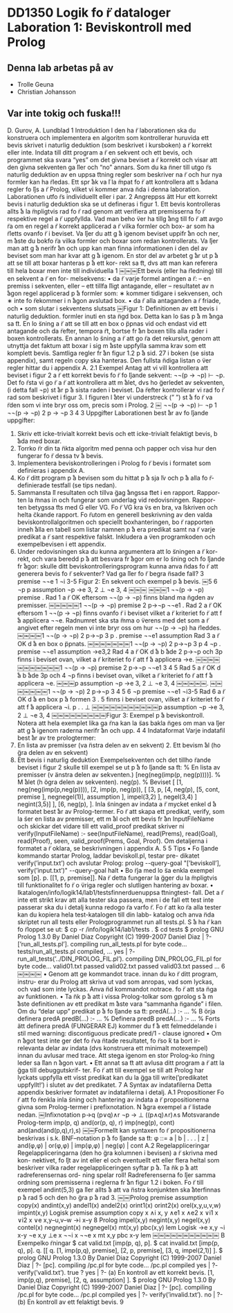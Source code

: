 # DD1350 Logik fo ̈r dataloger Laboration 1: Beviskontroll med Prolog

## Denna lab arbetas på av
 - Trolle Geuna
 - Christian Johansson

## Var inte tokig och fuska!!!

D. Gurov, A. Lundblad
1 Introduktion
I den ha ̈r laborationen ska du konstruera och implementera en algoritm som kontrollerar huruvida ett bevis skrivet i naturlig deduktion (som beskrivet i kursboken) a ̈r korrekt eller inte. Indata till ditt program a ̈r en sekvent och ett bevis, och programmet ska svara “yes” om det givna beviset a ̈r korrekt och visar att den givna sekventen ga ̈ller och “no” annars.
Som du ka ̈nner till utgo ̈rs naturlig deduktion av en uppsa ̈ttning regler som beskriver na ̈r och hur nya formler kan ha ̈rledas. Ett spr ̊ak va ̈l la ̈mpat fo ̈r att kontrollera att s ̊adana regler fo ̈ljs a ̈r Prolog, vilket vi kommer anva ̈nda i denna laboration.
Laborationen utfo ̈rs individuellt eller i par.
2 Angreppss ̈att
Hur ett korrekt bevis i naturlig deduktion ska se ut defineras i figur 1.
Ett bevis kontrolleras allts ̊a la ̈mpligtvis rad fo ̈r rad genom att verifiera att premisserna fo ̈r respektive regel a ̈r uppfyllda. Vad man beho ̈ver ha tillg ̊ang till fo ̈r att avgo ̈ra om en regel a ̈r korrekt applicerad a ̈r vilka formler och box- ar som ha ̈rletts ovanfo ̈r i beviset. Va ̈ljer du att g ̊a igenom beviset uppifr ̊an och ner, m ̊aste du bokfo ̈ra vilka formler och boxar som redan kontrollerats. Va ̈ljer man att g ̊a nerifr ̊an och upp kan man finna informationen i den del av beviset som man har kvar att g ̊a igenom.
En stor del av arbetet g ̊ar ut p ̊a att se till att boxar hanteras p ̊a ett kor- rekt sa ̈tt, dvs att man kan referera till hela boxar men inte till individuella
1
￼￼￼Ett bevis (eller ha ̈rledning) till en sekvent a ̈r en for- melsekvens:
• da ̈r varje formel antingen a ̈r:
– en premiss i sekventen, eller
– ett tillfa ̈lligt antagande, eller
– resultatet av n ̊agon regel applicerad p ̊a formler som:
∗ kommer tidigare i sekvensen, och
∗ inte fo ̈rekommer i n ̊agon avslutad box.
• da ̈r alla antaganden a ̈r friade, och • som slutar i sekventens slutsats
￼Figur 1: Definitionen av ett bevis i naturlig deduktion.
formler inuti en sta ̈ngd box. Detta kan lo ̈sas p ̊a m ̊anga sa ̈tt. En lo ̈sning a ̈r att se till att en box o ̈ppnas vid och endast vid ett antagande och da ̈refter, tempora ̈rt, bortse fr ̊an boxen tills alla rader i boxen kontrollerats. En annan lo ̈sning a ̈r att go ̈ra det rekursivt, genom att utnyttja det faktum att boxar i sig m ̊aste uppfylla samma krav som ett komplett bevis.
Samtliga regler fr ̊an figur 1.2 p ̊a sid. 27 i boken (se sista appendix), samt regeln copy ska hanteras. Den fullsta ̈ndiga listan o ̈ver regler hittar du i appendix A.
2.1 Exempel
Antag att vi vill kontrollera att beviset i figur 2 a ̈r ett korrekt bevis fo ̈r fo ̈ljande sekvent: ¬¬(p → ¬p) ⊢ ¬p. Det fo ̈rsta vi go ̈r a ̈r att kontrollera att m ̊alet, dvs ho ̈gerledet av sekventen, (i detta fall ¬p) st ̊ar p ̊a sista raden i beviset. Da ̈refter kontrollerar vi rad fo ̈r rad som beskrivet i figur 3. I figuren l ̊ater vi understreck (” ”) st ̊a fo ̈r va ̈rden som vi inte bryr oss om, precis som i Prolog.
2
￼
¬¬(p → ¬p) ⊢ ¬p
1 ¬¬(p → ¬p)
2 p → ¬p
3 4
3 Uppgifter
Laborationen best ̊ar av fo ̈ljande uppgifter:
1. Skriv ett icke-trivialt korrekt bevis och ett icke-trivialt felaktigt bevis, b ̊ada med boxar.
2. Torrko ̈rr din ta ̈nkta algoritm med penna och papper och visa hur den fungerar fo ̈r dessa tv ̊a bevis.
3. Implementera beviskontrolleringen i Prolog fo ̈r bevis i formatet som definieras i appendix A.
4. Ko ̈r ditt program p ̊a bevisen som du hittat p ̊a sja ̈lv och p ̊a alla fo ̈r- definierade testfall (se tips nedan).
5. Sammansta ̈ll resultaten och tillva ̈gag ̊angssa ̈ttet i en rapport. Rappor- ten la ̈mnas in och fungerar som underlag vid redovisningen. Rappor- ten betygssa ̈tts med G eller VG. Fo ̈r VG kra ̈vs en bra, va ̈lskriven och helta ̈ckande rapport. Fo ̈rutom en generell beskrivning av den valda beviskontrollalgoritmen och speciellt boxhanteringen, bo ̈r rapporten inneh ̊alla en tabell som listar namnen p ̊a era predikat samt na ̈r varje predikat a ̈r sant respektive falskt. Inkludera a ̈ven programkoden och exempelbevisen i ett appendix.
6. Under redovisningen ska du kunna argumentera att lo ̈sningen a ̈r kor- rekt, och vara beredd p ̊a att besvara fr ̊agor om er lo ̈sning och fo ̈ljande fr ̊agor: skulle ditt beviskontrolleringsprogram kunna anva ̈ndas fo ̈r att generera bevis fo ̈r sekventer? Vad ga ̈ller fo ̈r begra ̈nsade fall?
3
premise ¬¬e 1
¬i 3-5 Figur 2: En sekvent och exempel p ̊a bevis.
￼5
6 ¬p
p assumption ¬p →e 3, 2
⊥ ¬e 3, 4
￼￼￼
￼￼￼1 ¬¬(p → ¬p) premise .
Rad 1 a ̈r OK eftersom ¬¬(p → ¬p) finns bland ma ̈ngden av premisser.
￼￼￼￼￼1 ¬¬(p → ¬p) premise 2 p→¬p ¬¬e1
.
Rad 2 a ̈r OK eftersom 1 ¬¬(p → ¬p)
finns ovanfo ̈r i beviset vilket a ̈r kriteriet fo ̈r att f ̊a applicera ¬¬e. Radnumret ska sta ̈mma o ̈verens med det som a ̈r angivet efter regeln men vi inte bryr oss om hur ¬¬(p → ¬p) ha ̈rleddes.
￼￼￼￼1 ¬¬(p → ¬p) 2 p→¬p
3 p
.
premise ¬¬e1 assumption
Rad 3 a ̈r OK d ̊a en box o ̈ppnats.
￼￼￼￼￼￼￼1 ¬¬(p → ¬p) 2 p→¬p
3 p
4 ¬p
.
premise ¬¬e1 assumption →e3,2
Rad 4 a ̈r OK d ̊a b ̊ade
2 p→¬p och
3p
finns i beviset ovan, vilket a ̈r kriteriet fo ̈r att f ̊a applicera →e.
￼￼￼￼￼￼￼￼￼￼￼1 ¬¬(p → ¬p) premise
2 p→¬p ¬¬e1
3 4
5
Rad 5 a ̈r OK d ̊a b ̊ade
3p och
4 ¬p
finns i beviset ovan, vilket a ̈r kriteriet fo ̈r att f ̊a applicera ¬e.
￼￼￼p assumption ¬p →e 3, 2
⊥ ¬e 3, 4
￼￼￼￼￼.
￼￼￼￼￼￼￼1 ¬¬(p → ¬p)
2 p→¬p
3 4
5
6 ¬p
premise ¬¬e1
¬i3-5
Rad 6 a ̈r OK d ̊a en box p ̊a formen 3
.
5
finns i beviset ovan, vilket a ̈r kriteriet fo ̈r att f ̊a applicera ¬i.
p
. .
⊥
￼￼￼￼￼￼￼￼￼￼￼p assumption ¬p →e 3, 2
⊥ ¬e 3, 4
￼￼￼￼￼￼￼￼￼Figur 3: Exempel p ̊a beviskontroll. Notera att hela exemplet lika ga ̈rna kan la ̈sas bakla ̈nges om man va ̈ljer att g ̊a igenom raderna nerifr ̊an och upp.
4
4 Indataformat
Varje indatafil best ̊ar av tre prologtermer:
1. En lista av premisser (va ̈nstra delen av en sekvent) 2. Ett bevism ̊al (ho ̈gra delen av en sekvent)
3. Ett bevis i naturlig deduktion
Exempelsekventen och det tillho ̈rande beviset i figur 2 skulle till exempel se ut p ̊a fo ̈ljande sa ̈tt:
% En lista av premisser (v ̈anstra delen av sekventen.) [neg(neg(imp(p, neg(p))))].
% M ̊alet (h ̈ogra delen av sekventen). neg(p).
% Beviset [
  [1, neg(neg(imp(p,neg(p)))),
  [2, imp(p, neg(p)),
  [
    [3, p,
    [4, neg(p),
    [5, cont,
premise    ],
negnegel(1)],
assumption ],
impel(3,2) ],
negel(3,4) ]
negint(3,5)]
],
  [6, neg(p),
].
Inla ̈sningen av indata a ̈r mycket enkel d ̊a formatet best ̊ar av Prolog-termer. Fo ̈r att skapa ett predikat, verify, som la ̈ser en lista av premisser, ett m ̊al och ett bevis fr ̊an InputFileName och skickar det vidare till ett valid_proof predikat skriver ni
 verify(InputFileName) :- see(InputFileName),
                          read(Prems), read(Goal), read(Proof),
                          seen,
                          valid_proof(Prems, Goal, Proof).
Om detaljerna i formatet a ̈r oklara, se beskrivningen i appendix A. 5
5 Tips
• Fo ̈ljande kommando startar Prolog, laddar beviskoll.pl, testar pre- dikatet verify(’input.txt’) och avslutar Prolog:
      prolog --query-goal "[’beviskoll’], verify(’input.txt’)" --query-goal halt
• Bo ̈rja med lo ̈sa enkla exempel som
         [p].
         p.
         [[1, p, premise]].
Na ̈r detta fungerar la ̈gger du la ̈mpligtvis till funktionalitet fo ̈r o ̈vriga regler och slutligen hantering av boxar.
• Ikatalogen/info/logik14/lab1/testsfinnerduenuppsa ̈ttningtest- fall. Det a ̈r inte ett strikt krav att alla tester ska passera, men i de fall ett test inte passerar ska du i detalj kunna redogo ̈ra varfo ̈r. Fo ̈r att ko ̈ra alla tester kan du kopiera hela test-katalogen till din labb- katalog och anva ̈nda skriptet run all tests eller Prologprogrammet run all tests.pl. S ̊a ha ̈r kan fo ̈rloppet se ut:
     $ cp -r /info/logik14/lab1/tests .
     $ cd tests
     $ prolog
     GNU Prolog 1.3.0
     By Daniel Diaz
     Copyright (C) 1999-2007 Daniel Diaz
     | ?- [’run_all_tests.pl’].
     compiling run_all_tests.pl for byte code...
     tests/run_all_tests.pl compiled, ...
     yes
     | ?- run_all_tests(’../DIN_PROLOG_FIL.pl’).
     compiling DIN_PROLOG_FIL.pl for byte code...
     valid01.txt passed
     valid02.txt passed
     valid03.txt passed
     ...
6
￼￼￼￼
• Genom att ge kommandot trace. innan du ko ̈r ditt program, instru- erar du Prolog att skriva ut vad som anropas, vad som lyckas, och vad som inte lyckas. Anva ̈nd kommandot notrace. fo ̈r att sta ̈nga av funktionen.
• Ta ̈nk p ̊a att i vissa Prolog-tolkar som gprolog s ̊a m ̊aste definitionen av ett predikat m ̊aste vara “sammanha ̈ngande” i filen. Om du “delar upp” predikat p ̊a fo ̈ljande sa ̈tt:
predA(...) :- ... % B ̈orja definera predA
predB(...) :- ... % Definera predB
predA(...) :- ... % Forts ̈att definera predA (FUNGERAR EJ)
kommer du f ̊a ett felmeddelande i stil med
      warning: discontiguous predicate pred/1 - clause ignored
• Om n ̊agot test inte ger det fo ̈rva ̈ntade resultatet, fo ̈rso ̈k ta bort ir- relevanta delar av indata (dvs konstruera ett minimalt motexempel) innan du avlusar med trace. Att stega igenom en stor Prolog-ko ̈rning leder sa ̈llan n ̊agon vart.
• Ett annat sa ̈tt att avlusa ditt program a ̈r att la ̈gga till debuggutskrif- ter. Fo ̈r att till exempel se till att Prolog har lyckats uppfylla ett visst predikat kan du la ̈gga till write(’predikatet uppfyllt!’) i slutet av det predikatet.
7
A Syntax av indatafilerna
Detta appendix beskriver formatet av indatafilerna i detalj.
A.1 Propositioner
Fo ̈r att fo ̈renkla inla ̈sning och hantering av indata a ̈r propositionerna givna som Prolog-termer i prefixnotation. N ̊agra exempel a ̈r listade nedan.
￼Infixnotation
p→q (p∨q)∧r
¬p → ⊥ ((p∧q)∧r)∧s
Motsvarande Prolog-term
imp(p, q)
and(or(p, q), r)
imp(neg(p), cont)
and(and(and(p,q),r),s)
￼￼Formellt kan syntaxen fo ̈r propositionerna beskrivas i s.k. BNF–notation p ̊a fo ̈ljande sa ̈tt:
φ ::= a | b | . . . | z | and(φ,φ) | or(φ,φ) | imp(φ,φ) | neg(φ) | cont A.2 Regelappliceringar
Regelappliceringarna (den ho ̈gra kolumnen i bevisen) a ̈r skrivna med kon- nektivet, fo ̈ljt av int eller el och eventuellt ett eller flera heltal som beskriver vilka rader regelappliceringen syftar p ̊a. Ta ̈nk p ̊a att radreferensernas ord- ning spelar roll! Radreferenserna fo ̈ljer samma ordning som premisserna i reglerna fr ̊an figur 1.2 i boken. Fo ̈r till exempel andint(5,3) ga ̈ller allts ̊a att va ̈nstra konjunkten ska  ̊aterfinnas p ̊a rad 5 och den ho ̈gra p ̊a rad 3.
￼￼Prolog
premise
assumption
copy(x)
andint(x,y)
andel1(x)
andel2(x)
orint1(x)
orint2(x)
orel(x,y,u,v,w)
impint(x,y)
Logisk premise assumption copy x
∧i x, y
∧e1 x
∧e2 x
∨i1 x
∨i2 x
∨e x,y–u,v–w →i x–y
8
Prolog
impel(x,y)
negint(x,y)
negel(x,y)
contel(x)
negnegint(x)
negnegel(x)
mt(x,y)
pbc(x,y)
lem
Logisk →e x,y ¬i x-y ¬e x,y ⊥e x ¬¬i x ¬¬e x mt x,y pbc x-y lem
￼￼￼￼￼￼￼￼￼￼￼
B Exempelko ̈rningar
  $ cat valid.txt
  [imp(p, q), p].
$ cat invalid.txt
[imp(p, q), p].
q. [[
q.
[1, imp(p,q), premise],
[2, p, premise],
[3, q, impel(2,1)]
].
$ prolog
GNU Prolog 1.3.0
By Daniel Diaz
Copyright (C) 1999-2007 Daniel Diaz
| ?- [pc].
compiling /pc.pl for byte code...
/pc.pl compiled
yes
| ?- verify(’valid.txt’).
true ?
yes | ?-
(a) En kontroll av ett korrekt bevis.
[1, imp(p,q), premise],
[2, q, assumption]
].
$ prolog
GNU Prolog 1.3.0
By Daniel Diaz
Copyright (C) 1999-2007 Daniel Diaz
| ?- [pc].
compiling /pc.pl for byte code...
/pc.pl compiled
yes
| ?- verify(’invalid.txt’).
no
| ?-
(b) En kontroll av ett felaktigt bevis.
9
